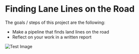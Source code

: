 # Finding Lane Lines on the Road
The goals / steps of this project are the following:

* Make a pipeline that finds land lines on the road
* Reflect on your work in a written report

![Test Image](https://github.com/manncyam/CarND-LaneLines-P1/blob/master/examples/laneLines_thirdPass.jpg)